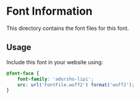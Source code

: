 # Font Information

This directory contains the font files for this font.

## Usage

Include this font in your website using:
```css
@font-face {
    font-family: 'adorsho-lipi';
    src: url('FontFile.woff2') format('woff2');
}
```

